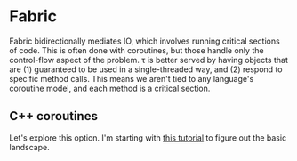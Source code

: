 # Fabric
Fabric bidirectionally mediates IO, which involves running critical sections of code. This is often done with coroutines, but those handle only the control-flow aspect of the problem. τ is better served by having objects that are (1) guaranteed to be used in a single-threaded way, and (2) respond to specific method calls. This means we aren't tied to any language's coroutine model, and each method is a critical section.


## C++ coroutines
Let's explore this option. I'm starting with [this tutorial](https://www.scs.stanford.edu/~dm/blog/c++-coroutines.html) to figure out the basic landscape.
